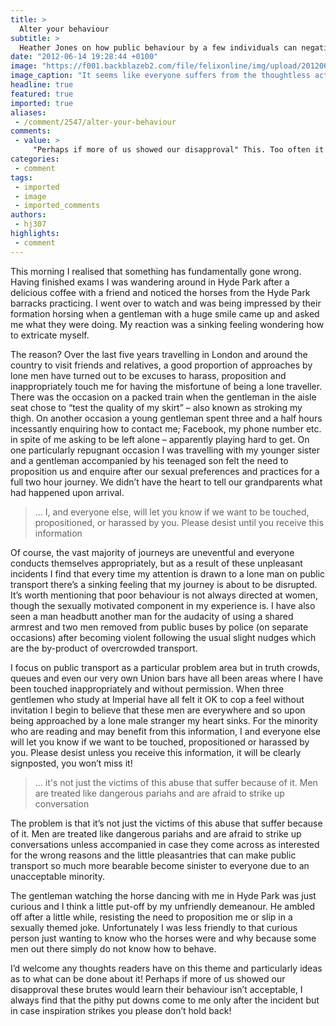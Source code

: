 ```yaml
---
title: >
  Alter your behaviour
subtitle: >
  Heather Jones on how public behaviour by a few individuals can negatively influence a whole range of unrelated social interactions
date: "2012-06-14 19:28:44 +0100"
image: "https://f001.backblazeb2.com/file/felixonline/img/upload/201206142028-ams111-comment1.jpg"
image_caption: "It seems like everyone suffers from the thoughtless acts of a minority. By which it is meant the poo"
headline: true
featured: true
imported: true
aliases:
 - /comment/2547/alter-your-behaviour
comments:
 - value: >
     "Perhaps if more of us showed our disapproval" This. Too often it's easier to just ignore behavior like this.,Agreed, the title is a bit misdirected, but certainly Heather feels things need to change. But perhaps she needs to realise that these individuals are only a minority and there are ways of dealing with it that are simple and effective. If you are on a train, perhaps you can just find another carriage to sit in. <br> <br>I think you are right to show disapproval but dont count on that being able to change them - there will always be a few weirdos in the world,You seem to have been unlucky. I travel quite a bit on my own and, while this happens to me too (I’m also a woman), it doesn’t happen often enough to make me expect it.,Who came up with the title? It's very offensive. ,Stand up for yourself. People don't typically interact with people that don't want to be interacted with. I like how you can tell the anonymous world how you feel about people wanting to get closer to you physically, but can't tell th
categories:
 - comment
tags:
 - imported
 - image
 - imported_comments
authors:
 - hj307
highlights:
 - comment
---
```


This morning I realised that something has fundamentally gone wrong. Having finished exams I was wandering around in Hyde Park after a delicious coffee with a friend and noticed the horses from the Hyde Park barracks practicing. I went over to watch and was being impressed by their formation horsing when a gentleman with a huge smile came up and asked me what they were doing. My reaction was a sinking feeling wondering how to extricate myself.

The reason? Over the last five years travelling in London and around the country to visit friends and relatives, a good proportion of approaches by lone men have turned out to be excuses to harass, proposition and inappropriately touch me for having the misfortune of being a lone traveller. There was the occasion on a packed train when the gentleman in the aisle seat chose to “test the quality of my skirt” – also known as stroking my thigh. On another occasion a young gentleman spent three and a half hours incessantly enquiring how to contact me; Facebook, my phone number etc. in spite of me asking to be left alone – apparently playing hard to get. On one particularly repugnant occasion I was travelling with my younger sister and a gentleman accompanied by his teenaged son felt the need to proposition us and enquire after our sexual preferences and practices for a full two hour journey. We didn’t have the heart to tell our grandparents what had happened upon arrival.

> ... I, and everyone else, will let you know if we want to be touched, propositioned, or harassed by you. Please desist until you receive this information

Of course, the vast majority of journeys are uneventful and everyone conducts themselves appropriately, but as a result of these unpleasant incidents I find that every time my attention is drawn to a lone man on public transport there’s a sinking feeling that my journey is about to be disrupted. It’s worth mentioning that poor behaviour is not always directed at women, though the sexually motivated component in my experience is. I have also seen a man headbutt another man for the audacity of using a shared armrest and two men removed from public buses by police (on separate occasions) after becoming violent following the usual slight nudges which are the by-product of overcrowded transport.

I focus on public transport as a particular problem area but in truth crowds, queues and even our very own Union bars have all been areas where I have been touched inappropriately and without permission. When three gentlemen who study at Imperial have all felt it OK to cop a feel without invitation I begin to believe that these men are everywhere and so upon being approached by a lone male stranger my heart sinks. For the minority who are reading and may benefit from this information, I and everyone else will let you know if we want to be touched, propositioned or harassed by you. Please desist unless you receive this information, it will be clearly signposted, you won’t miss it!

> ... it's not just the victims of this abuse that suffer because of it. Men are treated like dangerous pariahs and are afraid to strike up conversation

The problem is that it’s not just the victims of this abuse that suffer because of it. Men are treated like dangerous pariahs and are afraid to strike up conversations unless accompanied in case they come across as interested for the wrong reasons and the little pleasantries that can make public transport so much more bearable become sinister to everyone due to an unacceptable minority.

The gentleman watching the horse dancing with me in Hyde Park was just curious and I think a little put-off by my unfriendly demeanour. He ambled off after a little while, resisting the need to proposition me or slip in a sexually themed joke. Unfortunately I was less friendly to that curious person just wanting to know who the horses were and why because some men out there simply do not know how to behave.

I’d welcome any thoughts readers have on this theme and particularly ideas as to what can be done about it! Perhaps if more of us showed our disapproval these brutes would learn their behaviour isn’t acceptable, I always find that the pithy put downs come to me only after the incident but in case inspiration strikes you please don’t hold back!
